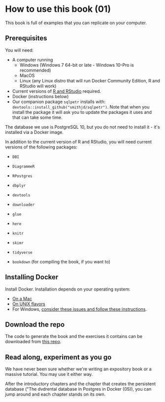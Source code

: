 # How to use this book (01)

This book is full of examples that you can replicate on your computer. 

## Prerequisites
You will need:

* A computer running 
  + Windows (Windows 7 64-bit or late - Windows 10-Pro is recommended)
  + MacOS
  + Linux (any Linux distro that will run Docker Community Edition, R and RStudio will work)
* Current versions of [R and RStudio](https://www.datacamp.com/community/tutorials/installing-R-windows-mac-ubuntu) required.
* Docker (instructions below)
* Our companion package `sqlpetr` installs with: `devtools::install_github("smithjd/sqlpetr")`.  Note that when you install the package it will ask you to update the packages it uses and that can take some time.

The database we use is PostgreSQL 10, but you do not need to install it - it's installed via a Docker image. 

In addition to the current version of R and RStudio, you will need current versions of the following packages:

* `DBI`
* `DiagrammeR`
* `RPostgres`
* `dbplyr`
* `devtools`
* `downloader`
* `glue`
* `here`
* `knitr`
* `skimr`
* `tidyverse`

* `bookdown` (for compiling the book, if you want to)

## Installing Docker

Install Docker.  Installation depends on your operating system:

  + [On a Mac](https://docs.docker.com/docker-for-mac/install/)
  + [On UNIX flavors](https://docs.docker.com/install/#supported-platforms)
  + For Windows, [consider these issues and follow these instructions](https://smithjd.github.io/sql-pet/docker-hosting-for-windows.html).

## Download the repo

The code to generate the book and the exercises it contains can be downloaded from [this repo](https://github.com/smithjd/sql-pet). 

## Read along, experiment as you go

We have never been sure whether we're writing an expository book or a massive tutorial.  You may use it either way.

After the introductory chapters and the chapter that creates the persistent database ("The dvdrental database in Postgres in Docker (05)), you can jump around and each chapter stands on its own.
